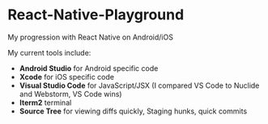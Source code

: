 # React-Native-Playground
My progression with React Native on Android/iOS

My current tools include:
+ **Android Studio** for Android specific code
+ **Xcode** for iOS specific code
+ **Visual Studio Code** for JavaScript/JSX (I compared VS Code to Nuclide and Webstorm, VS Code wins)
+ **Iterm2** terminal
+ **Source Tree** for viewing diffs quickly, Staging hunks, quick commits

